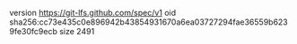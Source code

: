 version https://git-lfs.github.com/spec/v1
oid sha256:cc73e435c0e896942b43854931670a6ea03727294fae36559b6239fe30fc9ecb
size 2491
